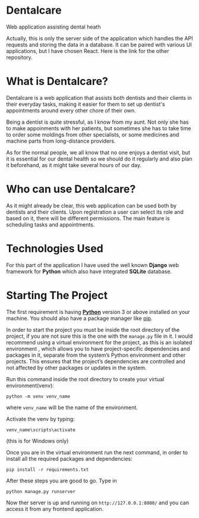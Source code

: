 # Dentalcare

 Web application assisting dental heath

 Actually, this is only the server side of the application which handles the API requests and storing the data in a database. It can be paired with various UI applications, but I have chosen React. Here is the link for the other repository.

# What is Dentalcare?

Dentalcare is a web application that assists both dentists and their clients in their everyday tasks, making it easier for them to set up dentist's appointments around every other chore of their own.

Being a dentist is quite stressful, as I know from my aunt. Not only she has to make appoinments with her patients, but sometimes she has to take time to order some moldings from other specialists, or some medicines and machine parts from long-distance providers.

As for the normal people, we all know that no one enjoys a dentist visit, but it is essential for our dental health so we should do it regularly and also plan it beforehand, as it might take several hours of our day.

# Who can use Dentalcare?

As it might already be clear, this web application can be used both by dentists and their clients. Upon registration a user can select its role and based on it, there will be different permissions. The main feature is scheduling tasks and appointments.

# Technologies Used

For this part of the application I have used the well known **Django** web framework for **Python** which also have integrated **SQLite** database.

# Starting The Project

The first requirement is having [**Python**](https://www.python.org/) version 3 or above installed on your machine. You should also have a package manager like [pip](https://pypi.org/project/pip/).

In order to start the project you must be inside the root directory of the project, if you are not sure this is the one with the ```manage.py``` file in it.
I would recommend using a virtual environment for the project, as this is an isolated environment , which allows you to have project-specific dependencies and packages in it, separate from the system’s Python environment and other projects. This ensures that the project’s dependencies are controlled and not affected by other packages or updates in the system.

Run this command inside the root directory to create your virtual environment(venv):

```
python -m venv venv_name
```
where ```venv_name``` will be the name of the environment.

Activate the venv by typing:
```
venv_name\scripts\activate
```
(this is for Windows only)

Once you are in the virtual environment run the next command, in order to install all the required packages and dependencies:
```
pip install -r requirements.txt
```

After these steps you are good to go. Type in 
```
python manage.py runserver
```
Now ther server is up and running on ```http://127.0.0.1:8000/``` and you can access it from any frontend application.

